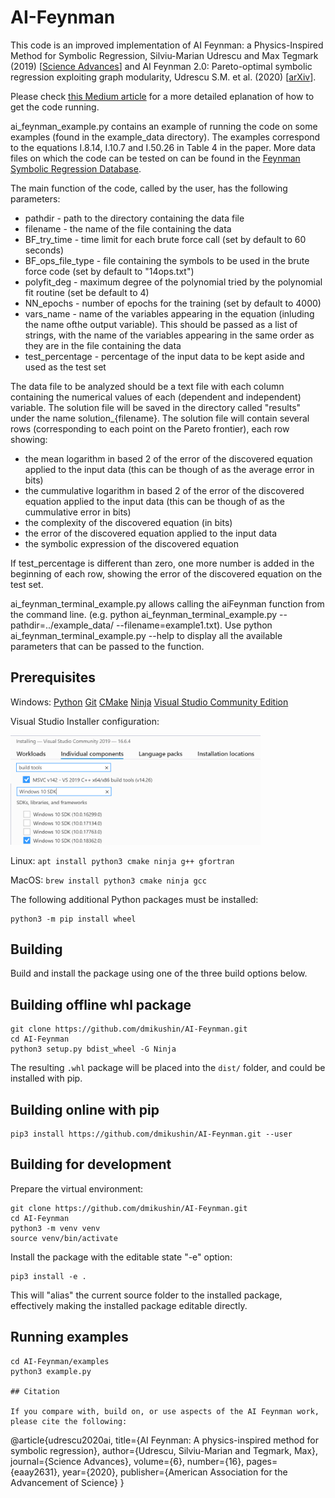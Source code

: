 # AI-Feynman

This code is an improved implementation of AI Feynman: a Physics-Inspired Method for Symbolic Regression, Silviu-Marian Udrescu and Max Tegmark (2019) [[Science Advances](https://advances.sciencemag.org/content/6/16/eaay2631/tab-pdf)] and AI Feynman 2.0: Pareto-optimal symbolic regression exploiting graph modularity, Udrescu S.M. et al. (2020) [[arXiv](https://arxiv.org/abs/2006.10782)].

Please check [this Medium article](https://towardsdatascience.com/ai-feynman-2-0-learning-regression-equations-from-data-3232151bd929) for a more detailed eplanation of how to get the code running.

ai_feynman_example.py contains an example of running the code on some examples (found in the example_data directory). The examples correspond to the equations I.8.14, I.10.7 and I.50.26 in Table 4 in the paper. More data files on which the code can be tested on can be found in the [Feynman Symbolic Regression Database](https://space.mit.edu/home/tegmark/aifeynman.html). 

The main function of the code, called by the user, has the following parameters:

* pathdir - path to the directory containing the data file
* filename - the name of the file containing the data
* BF_try_time - time limit for each brute force call (set by default to 60 seconds)
* BF_ops_file_type - file containing the symbols to be used in the brute force code (set by default to "14ops.txt")
* polyfit_deg - maximum degree of the polynomial tried by the polynomial fit routine (set be default to 4)
* NN_epochs - number of epochs for the training (set by default to 4000)
* vars_name - name of the variables appearing in the equation (inluding the name ofthe output variable). This should be passed as a list of strings, with the name of the variables appearing in the same order as they are in the file containing the data
* test_percentage - percentage of the input data to be kept aside and used as the test set

The data file to be analyzed should be a text file with each column containing the numerical values of each (dependent and independent) variable. The solution file will be saved in the directory called "results" under the name solution_{filename}. The solution file will contain several rows (corresponding to each point on the Pareto frontier), each row showing: 

* the mean logarithm in based 2 of the error of the discovered equation applied to the input data (this can be though of as the average error in bits)
* the cummulative logarithm in based 2 of the error of the discovered equation applied to the input data (this can be though of as the cummulative error in bits)
* the complexity of the discovered equation (in bits)
* the error of the discovered equation applied to the input data
* the symbolic expression of the discovered equation

If test_percentage is different than zero, one more number is added in the beginning of each row, showing the error of the discovered equation on the test set.

ai_feynman_terminal_example.py allows calling the aiFeynman function from the command line. 
(e.g. python ai_feynman_terminal_example.py --pathdir=../example_data/ --filename=example1.txt). Use python ai_feynman_terminal_example.py --help to display all the available parameters that can be passed to the function.

## Prerequisites

Windows: [Python](https://www.python.org/ftp/python/3.8.4/python-3.8.4-amd64.exe) [Git](https://github.com/git-for-windows/git/releases/download/v2.27.0.windows.1/Git-2.27.0-64-bit.exe) [CMake](https://github.com/Kitware/CMake/releases/download/v3.18.0/cmake-3.18.0-win64-x64.msi) [Ninja](https://github.com/rwols/CMakeBuilder/wiki/Ninja-for-Windows-Installation-Instructions) [Visual Studio Community Edition](https://visualstudio.microsoft.com/downloads/)

Visual Studio Installer configuration:

<img src="vs_build_tools.png" width="400px">

Linux: `apt install python3 cmake ninja g++ gfortran`

MacOS: `brew install python3 cmake ninja gcc`

The following additional Python packages must be installed:

```
python3 -m pip install wheel
```

## Building

Build and install the package using one of the three build options below.

## Building offline whl package

```
git clone https://github.com/dmikushin/AI-Feynman.git
cd AI-Feynman
python3 setup.py bdist_wheel -G Ninja
```

The resulting `.whl` package will be placed into the `dist/` folder, and could be installed with pip.

## Building online with pip

```
pip3 install https://github.com/dmikushin/AI-Feynman.git --user
```

## Building for development

Prepare the virtual environment:

```
git clone https://github.com/dmikushin/AI-Feynman.git
cd AI-Feynman
python3 -m venv venv
source venv/bin/activate
```

Install the package with the editable state "-e" option:

```
pip3 install -e .
```

This will "alias" the current source folder to the installed package, effectively making the installed package editable directly.

## Running examples

```
cd AI-Feynman/examples
python3 example.py

## Citation

If you compare with, build on, or use aspects of the AI Feynman work, please cite the following:

```
@article{udrescu2020ai,
  title={AI Feynman: A physics-inspired method for symbolic regression},
  author={Udrescu, Silviu-Marian and Tegmark, Max},
  journal={Science Advances},
  volume={6},
  number={16},
  pages={eaay2631},
  year={2020},
  publisher={American Association for the Advancement of Science}
}
```

